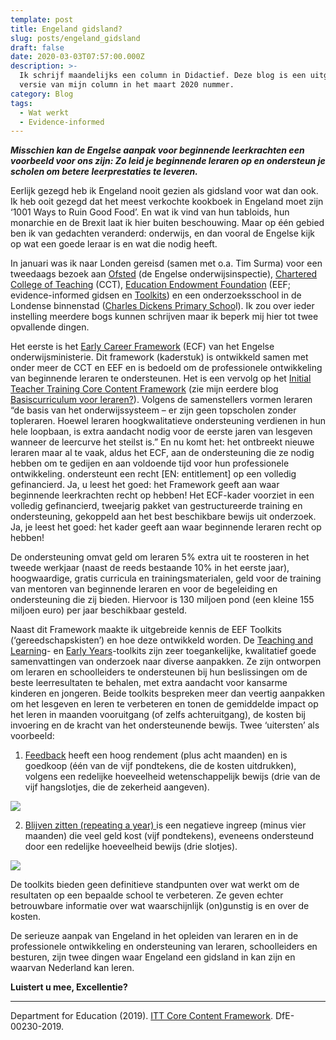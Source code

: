 ```yaml
---
template: post
title: Engeland gidsland?
slug: posts/engeland_gidsland
draft: false
date: 2020-03-03T07:57:00.000Z
description: >-
  Ik schrijf maandelijks een column in Didactief. Deze blog is een uitgebreide
  versie van mijn column in het maart 2020 nummer.
category: Blog
tags:
  - Wat werkt
  - Evidence-informed
---
```

_**Misschien kan de Engelse aanpak voor beginnende leerkrachten een voorbeeld voor ons zijn: Zo leid je beginnende leraren op en ondersteun je scholen om betere leerprestaties te leveren.**_ 

Eerlijk gezegd heb ik Engeland nooit gezien als gidsland voor wat dan ook. Ik heb ooit gezegd dat het meest verkochte kookboek in Engeland moet zijn ‘1001 Ways to Ruin Good Food’. En wat ik vind van hun tabloids, hun monarchie en de Brexit laat ik hier buiten beschouwing. Maar op één gebied ben ik van gedachten veranderd: onderwijs, en dan vooral de Engelse kijk op wat een goede leraar is en wat die nodig heeft. 

In januari was ik naar Londen gereisd (samen met o.a. Tim Surma) voor een tweedaags bezoek aan [Ofsted](https://www.gov.uk/government/organisations/ofsted) (de Engelse onderwijsinspectie), [Chartered College of Teaching](https://chartered.college/) (CCT), [Education Endowment Foundation](https://educationendowmentfoundation.org.uk/) (EEF; evidence-informed gidsen en [Toolkits](https://educationendowmentfoundation.org.uk/evidence-summaries/about-the-toolkits/)) en een onderzoeksschool in de Londense binnenstad ([Charles Dickens Primary Schoo](http://www.charlesdickens.southwark.sch.uk/)l). Ik zou over ieder instelling meerdere bogs kunnen schrijven maar ik beperk mij hier tot twee opvallende dingen.

Het eerste is het [Early Career Framework](https://assets.publishing.service.gov.uk/government/uploads/system/uploads/attachment_data/file/773705/Early-Career_Framework.pdf) (ECF) van het Engelse onderwijsministerie. Dit framework (kaderstuk) is ontwikkeld samen met onder meer de CCT en EEF en is bedoeld om de professionele ontwikkeling van beginnende leraren te ondersteunen. Het is een vervolg op het [Initial Teacher Training Core Content Framework](https://assets.publishing.service.gov.uk/government/uploads/system/uploads/attachment_data/file/843676/Initial_teacher_training_core_content_framework.pdf)  (zie mijn eerdere blog [Basiscurriculum voor leraren?](https://onderzoekonderwijs.net/2019/12/21/basiscurriculum-voor-leraren/)). Volgens de samenstellers vormen leraren “de basis van het onderwijssysteem – er zijn geen topscholen zonder topleraren. Hoewel leraren hoogkwalitatieve ondersteuning verdienen in hun hele loopbaan, is extra aandacht nodig voor de eerste jaren van lesgeven wanneer de leercurve het steilst is.” En nu komt het: het ontbreekt nieuwe leraren maar al te vaak, aldus het ECF, aan de ondersteuning die ze nodig hebben om te gedijen en aan voldoende tijd voor hun professionele ontwikkeling. ondersteunt een recht \[EN: entitlement] op een volledig gefinancierd. Ja, u leest het goed: het Framework geeft aan waar beginnende leerkrachten recht op hebben! Het ECF-kader voorziet in een volledig gefinancierd, tweejarig pakket van gestructureerde training en ondersteuning, gekoppeld aan het best beschikbare bewijs uit onderzoek. Ja, je leest het goed: het kader geeft aan waar beginnende leraren recht op hebben! 

De ondersteuning omvat geld om leraren 5% extra uit te roosteren in het tweede werkjaar (naast de reeds bestaande 10% in het eerste jaar), hoogwaardige, gratis curricula en trainingsmaterialen, geld voor de training van mentoren van beginnende leraren en voor de begeleiding en ondersteuning die zij bieden. Hiervoor is 130 miljoen pond (een kleine 155 miljoen euro) per jaar beschikbaar gesteld. 

Naast dit Framework maakte ik uitgebreide kennis de EEF Toolkits (‘gereedschapskisten’) en hoe deze ontwikkeld worden. De [Teaching and Learning](https://educationendowmentfoundation.org.uk/evidence-summaries/teaching-learning-toolkit/feedback/)- en [Early Years](https://educationendowmentfoundation.org.uk/evidence-summaries/early-years-toolkit)-toolkits zijn zeer toegankelijke, kwalitatief goede samenvattingen van onderzoek naar diverse aanpakken. Ze zijn ontworpen om leraren en schoolleiders te ondersteunen bij hun beslissingen om de beste leerresultaten te behalen, met extra aandacht voor kansarme kinderen en jongeren. Beide toolkits bespreken meer dan veertig aanpakken om het lesgeven en leren te verbeteren en tonen de gemiddelde impact op het leren in maanden vooruitgang (of zelfs achteruitgang), de kosten bij invoering en de kracht van het ondersteunende bewijs. Twee ‘uitersten’ als voorbeeld: 

1. [Feedback](https://educationendowmentfoundation.org.uk/evidence-summaries/teaching-learning-toolkit/feedback/) heeft een hoog rendement (plus acht maanden) en is goedkoop (één van de vijf pondtekens, die de kosten uitdrukken), volgens een redelijke hoeveelheid wetenschappelijk bewijs (drie van de vijf hangslotjes, die de zekerheid aangeven).

![](/media/eff-feedback.png)

2. [Blijven zitten (repeating a year) ](https://educationendowmentfoundation.org.uk/evidence-summaries/teaching-learning-toolkit/repeating-a-year/)is een negatieve ingreep (minus vier maanden) die veel geld kost (vijf pondtekens), eveneens ondersteund door een redelijke hoeveelheid bewijs (drie slotjes).

![](/media/eef-blijven-zitten.png)

De toolkits bieden geen definitieve standpunten over wat werkt om de resultaten op een bepaalde school te verbeteren. Ze geven echter betrouwbare informatie over wat waarschijnlijk (on)gunstig is en over de kosten. 

De serieuze aanpak van Engeland in het opleiden van leraren en in de professionele ontwikkeling en ondersteuning van leraren, schoolleiders en besturen, zijn twee dingen waar Engeland een gidsland in kan zijn en waarvan Nederland kan leren. 

**Luistert u mee, Excellentie?**

- - -

Department for Education (2019). [ITT Core Content Framework](https://assets.publishing.service.gov.uk/government/uploads/system/uploads/attachment_data/file/843676/Initial_teacher_training_core_content_framework.pdf). DfE-00230-2019.
